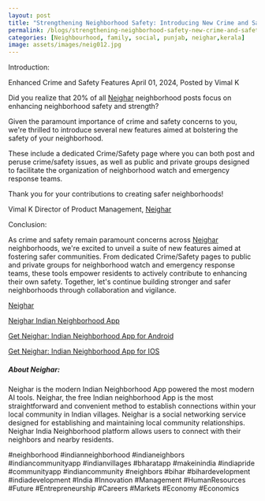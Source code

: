 ```yaml
---
layout: post
title: "Strengthening Neighborhood Safety: Introducing New Crime and Safety Features"
permalink: /blogs/strengthening-neighborhood-safety-new-crime-and-safety-features
categories: [Neighbourhood, family, social, punjab, neighar,kerala]
image: assets/images/neig012.jpg
---
```



Introduction:
 

Enhanced Crime and Safety Features
April 01, 2024, Posted by Vimal K

Did you realize that 20% of all [Neighar](https://neighar.com/download) neighborhood posts focus on enhancing neighborhood safety and strength?

Given the paramount importance of crime and safety concerns to you, we're thrilled to introduce several new features aimed at bolstering the safety of your neighborhood.

These include a dedicated Crime/Safety page where you can both post and peruse crime/safety issues, as well as public and private groups designed to facilitate the organization of neighborhood watch and emergency response teams.

Thank you for your contributions to creating safer neighborhoods!

Vimal K
Director of Product Management, [Neighar](https://neighar.com/download)


Conclusion:

As crime and safety remain paramount concerns across [Neighar](https://neighar.com/download) neighborhoods, we're excited to unveil a suite of new features aimed at fostering safer communities. From dedicated Crime/Safety pages to public and private groups for neighborhood watch and emergency response teams, these tools empower residents to actively contribute to enhancing their own safety. Together, let's continue building stronger and safer neighborhoods through collaboration and vigilance.



[Neighar](https://www.neighar.com)

[Neighar Indian Neighborhood App](https://neighar.com/download)

[Get Neighar: Indian Neighborhood App for Android](https://play.google.com/store/apps/details?id=com.neighar.app)

[Get Neighar: Indian Neighborhood App for IOS](https://apps.apple.com/us/app/neighar-india-neighborhood-app/id6471035218)

##### About Neighar:

Neighar is the modern Indian Neighborhood App powered the most modern AI tools. Neighar, the free Indian neighborhood App is the most straightforward and convenient method to establish connections within your local community in Indian villages. Neighar is a social networking service designed for establishing and maintaining local community relationships. Neighar India Neighborhood platform allows users to connect with their neighbors and nearby residents.

#neighborhood #indianneighborhood #indianeighbors #indiancommunityapp #indianvillages #bharatapp #makeinindia #indiapride #communityapp #indiancommunity #neighbors #bihar #bihardevelopment #indiadevelopment #India #Innovation #Management #HumanResources #Future #Entrepreneurship #Careers #Markets #Economy #Economics